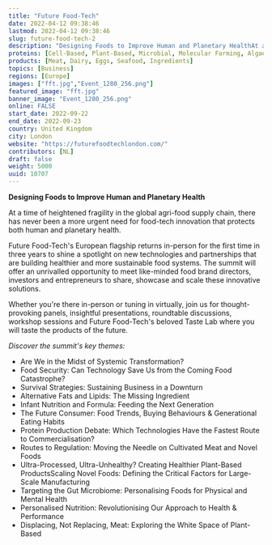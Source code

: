 ```yaml
---
title: "Future Food-Tech"
date: 2022-04-12 09:38:46
lastmod: 2022-04-12 09:38:46
slug: future-food-tech-2
description: "Designing Foods to Improve Human and Planetary HealthAt a time of heightened fragility in the global agri-food supply chain, there has never been a more urgent need for food-tech innovation that protects both human and planetary health."
proteins: [Cell-Based, Plant-Based, Microbial, Molecular Farming, Algae, Fungi]
products: [Meat, Dairy, Eggs, Seafood, Ingredients]
topics: [Business]
regions: [Europe]
images: ["fft.jpg","Event_1280_256.png"]
featured_image: "fft.jpg"
banner_image: "Event_1280_256.png"
online: FALSE
start_date: 2022-09-22
end_date: 2022-09-23
country: United Kingdom
city: London
website: "https://futurefoodtechlondon.com/"
contributors: [NL]
draft: false
weight: 5000
uuid: 10707
---
```

**Designing Foods to Improve Human and Planetary Health**

At a time of heightened fragility in the global agri-food supply chain,
there has never been a more urgent need for food-tech innovation that
protects both human and planetary health.

Future Food-Tech's European flagship returns in-person for the first
time in three years to shine a spotlight on new technologies and
partnerships that are building healthier and more sustainable food
systems. The summit will offer an unrivalled opportunity to meet
like-minded food brand directors, investors and entrepreneurs to share,
showcase and scale these innovative solutions.

Whether you're there in-person or tuning in virtually, join us for
thought-provoking panels, insightful presentations, roundtable
discussions, workshop sessions and Future Food-Tech's beloved Taste Lab
where you will taste the products of the future.

*Discover the summit's key themes:*

-   Are We in the Midst of Systemic Transformation?
-   Food Security: Can Technology Save Us from the Coming Food
    Catastrophe?
-   Survival Strategies: Sustaining Business in a Downturn
-   Alternative Fats and Lipids: The Missing Ingredient
-   Infant Nutrition and Formula: Feeding the Next Generation
-   The Future Consumer: Food Trends, Buying Behaviours & Generational
    Eating Habits
-   Protein Production Debate: Which Technologies Have the Fastest Route
    to Commercialisation?
-   Routes to Regulation: Moving the Needle on Cultivated Meat and Novel
    Foods
-   Ultra-Processed, Ultra-Unhealthy? Creating Healthier Plant-Based
    ProductsScaling Novel Foods: Defining the Critical Factors for
    Large-Scale Manufacturing
-   Targeting the Gut Microbiome: Personalising Foods for Physical and
    Mental Health
-   Personalised Nutrition: Revolutionising Our Approach to Health &
    Performance
-   Displacing, Not Replacing, Meat: Exploring the White Space of
    Plant-Based
